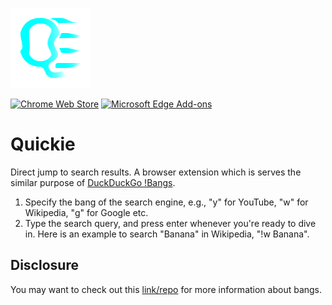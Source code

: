 ![Quickie Image](assets/icons/quickie_128x128.png)

[![Chrome Web Store](https://img.shields.io/chrome-web-store/v/ignmehciiafidaiahcfcdbcjfbjkickc?color=00FFFF&logo=Google-Chrome&logoColor=0FF&style=for-the-badge)](https://chrome.google.com/webstore/detail/quickie/ignmehciiafidaiahcfcdbcjfbjkickc)
[![Microsoft Edge Add-ons](https://img.shields.io/static/v1?style=for-the-badge&label=Microsoft%20Edge%20Add-ons&message=V0.2&color=0FF&logo=Microsoft-Edge&logoColor=0FF)](https://microsoftedge.microsoft.com/addons/detail/eblcenalfamhbigbhhnoncinmipgdeah)
# Quickie

Direct jump to search results. A browser extension which is serves the similar
purpose of [DuckDuckGo !Bangs](https://duckduckgo.com/bangs).

1. Specify the bang of the search engine, e.g., "y" for YouTube, "w" for
Wikipedia, "g" for Google etc.
2. Type the search query, and press enter whenever you're ready to dive in.
Here is an example to search "Banana" in Wikipedia, "!w Banana".

## Disclosure

You may want to check out this [link/repo](https://github.com/atahabaki/bangs-index)
for more information about bangs.
